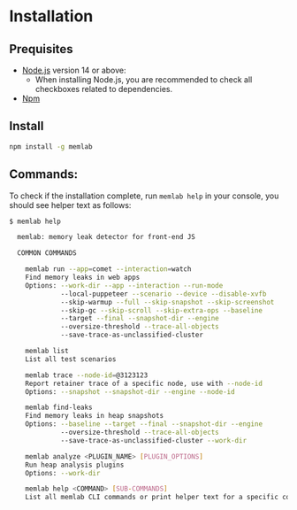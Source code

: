 # Installation

## Prequisites

- [Node.js](https://nodejs.org/en/download/) version 14 or above:
  - When installing Node.js, you are recommended to check all checkboxes related to dependencies.
- [Npm](https://docs.npmjs.com/)

## Install
```bash
npm install -g memlab
```

## Commands:
To check if the installation complete, run `memlab help` in your console, you should see helper text as follows:
```bash
$ memlab help

  memlab: memory leak detector for front-end JS

  COMMON COMMANDS

    memlab run --app=comet --interaction=watch
    Find memory leaks in web apps
    Options: --work-dir --app --interaction --run-mode
             --local-puppeteer --scenario --device --disable-xvfb
             --skip-warmup --full --skip-snapshot --skip-screenshot
             --skip-gc --skip-scroll --skip-extra-ops --baseline
             --target --final --snapshot-dir --engine
             --oversize-threshold --trace-all-objects
             --save-trace-as-unclassified-cluster

    memlab list
    List all test scenarios

    memlab trace --node-id=@3123123
    Report retainer trace of a specific node, use with --node-id
    Options: --snapshot --snapshot-dir --engine --node-id

    memlab find-leaks
    Find memory leaks in heap snapshots
    Options: --baseline --target --final --snapshot-dir --engine
             --oversize-threshold --trace-all-objects
             --save-trace-as-unclassified-cluster --work-dir

    memlab analyze <PLUGIN_NAME> [PLUGIN_OPTIONS]
    Run heap analysis plugins
    Options: --work-dir

    memlab help <COMMAND> [SUB-COMMANDS]
    List all memlab CLI commands or print helper text for a specific command
```
